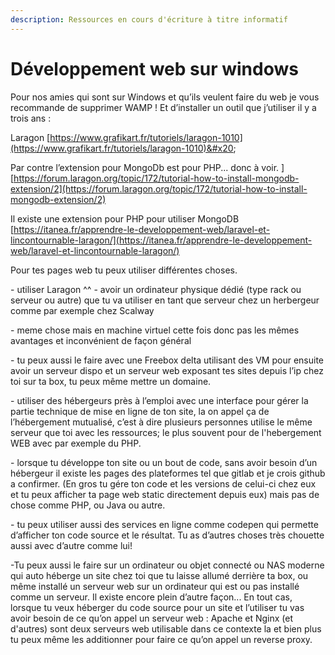```yaml
---
description: Ressources en cours d'écriture à titre informatif
---
```


# Développement web sur windows

Pour nos amies qui sont sur Windows et qu’ils veulent faire du web je vous recommande de supprimer WAMP ! Et d’installer un outil que j’utiliser il y a trois ans :&#x20;

Laragon [https://www.grafikart.fr/tutoriels/laragon-1010](https://www.grafikart.fr/tutoriels/laragon-1010)&#x20;

Par contre l’extension pour MongoDb est pour PHP... donc à voir. ][https://forum.laragon.org/topic/172/tutorial-how-to-install-mongodb-extension/2](https://forum.laragon.org/topic/172/tutorial-how-to-install-mongodb-extension/2)

Il existe une extension pour PHP pour utiliser MongoDB [https://itanea.fr/apprendre-le-developpement-web/laravel-et-lincontournable-laragon/](https://itanea.fr/apprendre-le-developpement-web/laravel-et-lincontournable-laragon/)



Pour tes pages web tu peux utiliser différentes choses.&#x20;

\- utiliser Laragon ^^ - avoir un ordinateur physique dédié (type rack ou serveur ou autre) que tu va utiliser en tant que serveur chez un herbergeur comme par exemple chez Scalway&#x20;

\- meme chose mais en machine virtuel cette fois donc pas les mêmes avantages et inconvénient de façon général&#x20;

\- tu peux aussi le faire avec une Freebox delta utilisant des VM pour ensuite avoir un serveur dispo et un serveur web exposant tes sites depuis l’ip chez toi sur ta box, tu peux même mettre un domaine.&#x20;

\- utiliser des hébergeurs près à l’emploi avec une interface pour gérer la partie technique de mise en ligne de ton site, la on appel ça de l’hébergement mutualisé, c’est à dire plusieurs personnes utilise le même serveur que toi avec les ressources; le plus souvent pour de l'hebergement WEB avec par exemple du PHP.&#x20;

\- lorsque tu développe ton site ou un bout de code, sans avoir besoin d’un hébergeur il existe les pages des plateformes tel que gitlab et je crois github a confirmer.  (En gros tu gére ton code et les versions de celui-ci chez eux et tu peux afficher ta page web static directement depuis eux) mais pas de chose comme PHP, ou Java ou autre.&#x20;

\- tu peux utiliser aussi des services en ligne comme codepen qui permette d’afficher ton code source et le résultat. Tu as d’autres choses très chouette aussi avec d’autre comme lui!&#x20;

\-Tu peux aussi le faire sur un ordinateur ou objet connecté ou NAS moderne qui auto héberge un site chez toi que tu laisse allumé derrière ta box, ou même installé un serveur web sur un ordinateur qui est ou pas installé comme un serveur. Il existe encore plein d’autre façon... En tout cas, lorsque tu veux héberger du code source pour un site et l’utiliser tu vas avoir besoin de ce qu’on appel un serveur web : Apache et Nginx (et d'autres) sont deux serveurs web utilisable dans ce contexte la et bien plus tu peux même les additionner pour faire ce qu’on appel un reverse proxy.
